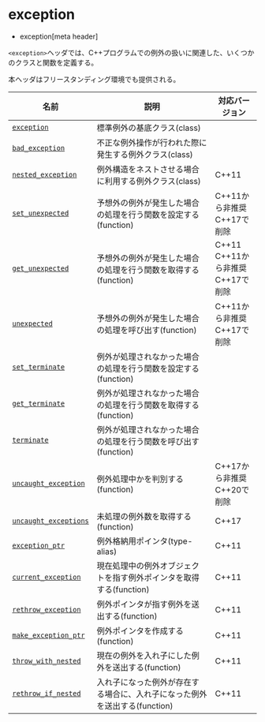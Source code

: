# exception
* exception[meta header]

`<exception>`ヘッダでは、C++プログラムでの例外の扱いに関連した、いくつかのクラスと関数を定義する。

本ヘッダはフリースタンディング環境でも提供される。

| 名前 | 説明 | 対応バージョン |
|-------------------------------------------------|-----------------------------------------------|-------|
| [`exception`](exception/exception.md)         | 標準例外の基底クラス(class) | |
| [`bad_exception`](exception/bad_exception.md) | 不正な例外操作が行われた際に発生する例外クラス(class) | |
| [`nested_exception`](exception/nested_exception.md) | 例外構造をネストさせる場合に利用する例外クラス(class) | C++11 |
| [`set_unexpected`](exception/set_unexpected.md) | 予想外の例外が発生した場合の処理を行う関数を設定する(function) | C++11から非推奨<br/> C++17で削除 |
| [`get_unexpected`](exception/get_unexpected.md) | 予想外の例外が発生した場合の処理を行う関数を取得する(function) | C++11<br/> C++11から非推奨<br/> C++17で削除 |
| [`unexpected`](exception/unexpected.md) | 予想外の例外が発生した場合の処理を呼び出す(function) | C++11から非推奨<br/> C++17で削除 |
| [`set_terminate`](exception/set_terminate.md) | 例外が処理されなかった場合の処理を行う関数を設定する(function) | |
| [`get_terminate`](exception/get_terminate.md) | 例外が処理されなかった場合の処理を行う関数を取得する(function) | | C++11 |
| [`terminate`](exception/terminate.md) | 例外が処理されなかった場合の処理を行う関数を呼び出す(function) | |
| [`uncaught_exception`](exception/uncaught_exception.md) | 例外処理中かを判別する(function) | C++17から非推奨<br/> C++20で削除 |
| [`uncaught_exceptions`](exception/uncaught_exceptions.md) | 未処理の例外数を取得する(function) | C++17 |
| [`exception_ptr`](exception/exception_ptr.md) | 例外格納用ポインタ(type-alias) | C++11 |
| [`current_exception`](exception/current_exception.md) | 現在処理中の例外オブジェクトを指す例外ポインタを取得する(function) | C++11 |
| [`rethrow_exception`](exception/rethrow_exception.md) | 例外ポインタが指す例外を送出する(function) | C++11 |
| [`make_exception_ptr`](exception/make_exception_ptr.md) | 例外ポインタを作成する(function) | C++11 |
| [`throw_with_nested`](exception/throw_with_nested.md) | 現在の例外を入れ子にした例外を送出する(function) | C++11 |
| [`rethrow_if_nested`](exception/rethrow_if_nested.md) | 入れ子になった例外が存在する場合に、入れ子になった例外を送出する(function) | C++11 |

